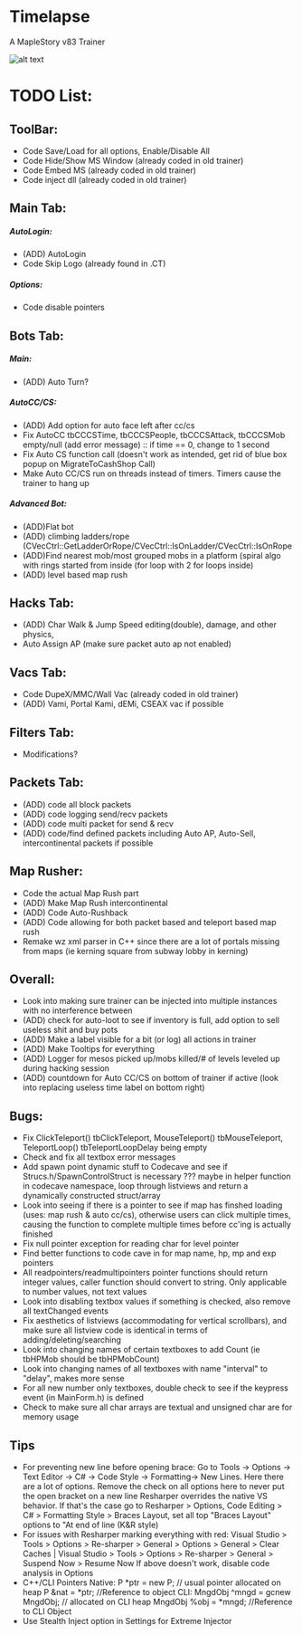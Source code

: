 # Timelapse
A MapleStory v83 Trainer

![alt text](https://i.imgur.com/tLDMi6s.gif)

# TODO List:

## ToolBar:
- Code Save/Load for all options, Enable/Disable All
- Code Hide/Show MS Window (already coded in old trainer)
- Code Embed MS (already coded in old trainer)
- Code inject dll (already coded in old trainer)

## Main Tab:
##### AutoLogin:
- (ADD) AutoLogin
- Code Skip Logo (already found in .CT)
##### Options: 
- Code disable pointers

## Bots Tab: 
##### Main: 
- (ADD) Auto Turn? 
##### AutoCC/CS: 
- (ADD) Add option for auto face left after cc/cs
- Fix AutoCC tbCCCSTime, tbCCCSPeople, tbCCCSAttack, tbCCCSMob empty/null (add error message) :: if time == 0, change to 1 second
- Fix Auto CS function call (doesn't work as intended, get rid of blue box popup on MigrateToCashShop Call)
- Make Auto CC/CS run on threads instead of timers. Timers cause the trainer to hang up 
##### Advanced Bot: 
- (ADD)Flat bot
- (ADD) climbing ladders/rope (CVecCtrl::GetLadderOrRope/CVecCtrl::IsOnLadder/CVecCtrl::IsOnRope 
- (ADD)Find nearest mob/most grouped mobs in a platform (spiral algo with rings started from inside (for loop with 2 for loops inside)
- (ADD) level based map rush

## Hacks Tab: 
- (ADD) Char Walk & Jump Speed editing(double), damage, and other physics, 
- Auto Assign AP (make sure packet auto ap not enabled) 

## Vacs Tab: 
- Code DupeX/MMC/Wall Vac (already coded in old trainer)
- (ADD) Vami, Portal Kami, dEMi, CSEAX vac if possible

## Filters Tab: 
- Modifications?

## Packets Tab: 
- (ADD) code all block packets
- (ADD) code logging send/recv packets
- (ADD) code multi packet for send & recv
- (ADD) code/find defined packets including Auto AP, Auto-Sell, intercontinental packets if possible 

## Map Rusher: 
- Code the actual Map Rush part
- (ADD) Make Map Rush intercontinental
- (ADD) Code Auto-Rushback
- (ADD) Code allowing for both packet based and teleport based map rush
- Remake wz xml parser in C++ since there are a lot of portals missing from maps (ie kerning square from subway lobby in kerning)

## Overall: 
- Look into making sure trainer can be injected into multiple instances with no interference between
- (ADD) check for auto-loot to see if inventory is full, add option to sell useless shit and buy pots 
- (ADD) Make a label visible for a bit (or log) all actions in trainer
- (ADD) Make Tooltips for everything
- (ADD) Logger for mesos picked up/mobs killed/# of levels leveled up during hacking session
- (ADD) countdown for Auto CC/CS on bottom of trainer if active (look into replacing useless time label on bottom right)

## Bugs:  
- Fix ClickTeleport() tbClickTeleport, MouseTeleport() tbMouseTeleport, TeleportLoop() tbTeleportLoopDelay being empty
- Check and fix all textbox error messages
- Add spawn point dynamic stuff to Codecave and see if Strucs.h/SpawnControlStruct is necessary ??? maybe in helper function in codecave namespace, loop through listviews and return a dynamically constructed struct/array
- Look into seeing if there is a pointer to see if map has finshed loading (uses: map rush & auto cc/cs), otherwise users can click multiple times, causing the function to complete multiple times before cc'ing is actually finished
- Fix null pointer exception for reading char for level pointer
- Find better functions to code cave in for map name, hp, mp and exp pointers
- All readpointers/readmultipointers pointer functions should return integer values, caller function should convert to string. Only applicable to number values, not text values
- Look into disabling textbox values if something is checked, also remove all textChanged events
- Fix aesthetics of listviews (accommodating for vertical scrollbars), and make sure all listview code is identical in terms of adding/deleting/searching
- Look into changing names of certain textboxes to add Count (ie tbHPMob should be tbHPMobCount)
- Look into changing names of all textboxes with name "interval" to "delay", makes more sense
- For all new number only textboxes, double check to see if the keypress event (in MainForm.h) is defined
- Check to make sure all char arrays are textual and unsigned char are for memory usage

## Tips
- For preventing new line before opening brace:
	Go to Tools -> Options -> Text Editor -> C# -> Code Style -> Formatting-> New Lines. Here there are a lot of options. Remove the check on all options here to never put the open bracket on a new line
	Resharper overrides the native VS behavior. If that's the case go to Resharper > Options, Code Editing > C# > Formatting Style > Braces Layout, set all top "Braces Layout" options to "At end of line (K&R style)
- For issues with Resharper marking everything with red:
	Visual Studio > Tools > Options > Re-sharper > General > Options > General > Clear Caches | Visual Studio > Tools > Options > Re-sharper > General > Suspend Now > Resume Now
	If above doesn't work, disable code analysis in Options
- C++/CLI Pointers
	Native:  P *ptr = new P; // usual pointer allocated on heap		    P &nat = *ptr; //Reference to object
	CLI:     MngdObj ^mngd = gcnew MngdObj; // allocated on CLI heap    MngdObj %obj = *mngd; //Reference to CLI Object
- Use Stealth Inject option in Settings for Extreme Injector
